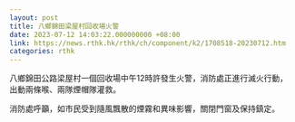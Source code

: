 ```yaml
---
layout: post
title: 八鄉錦田梁屋村回收場火警
date: 2023-07-12 14:03:22.000000000 +08:00
link: https://news.rthk.hk/rthk/ch/component/k2/1708518-20230712.htm
categories: rthk
---
```


八鄉錦田公路梁屋村一個回收場中午12時許發生火警，消防處正進行滅火行動，出動兩條喉、兩隊煙帽隊灌救。

消防處呼籲，如市民受到隨風飄散的煙霧和異味影響，關閉門窗及保持鎮定。
